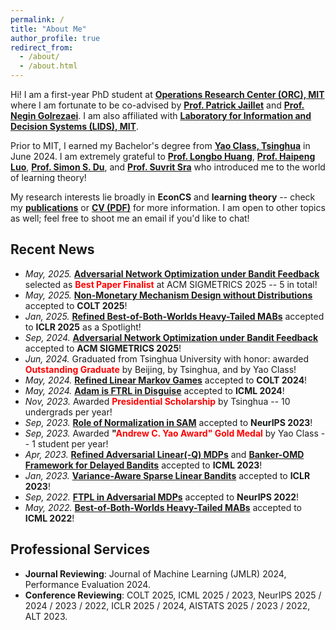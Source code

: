 ```yaml
---
permalink: /
title: "About Me"
author_profile: true
redirect_from: 
  - /about/
  - /about.html
---
```


Hi! I am a first-year PhD student at [**Operations Research Center (ORC), MIT**](https://orc.mit.edu/) where I am fortunate to be co-advised by [**Prof. Patrick Jaillet**](https://web.mit.edu/jaillet/www/) and [**Prof. Negin Golrezaei**](https://www.mit.edu/~golrezae/). I am also affiliated with [**Laboratory for Information and Decision Systems (LIDS), MIT**](https://lids.mit.edu/).

Prior to MIT, I earned my Bachelor's degree from [**Yao Class, Tsinghua**](https://iiis.tsinghua.edu.cn/en/) in June 2024. I am extremely grateful to [**Prof. Longbo Huang**](https://people.iiis.tsinghua.edu.cn/~huang/), [**Prof. Haipeng Luo**](https://haipeng-luo.net/), [**Prof. Simon S. Du**](https://simonshaoleidu.com/), and [**Prof. Suvrit Sra**](https://optml.mit.edu/) who introduced me to the world of learning theory!

My research interests lie broadly in **EconCS** and **learning theory** -- check my [**publications**](publications) or [**CV (PDF)**](CV_Yan.pdf) for more information. I am open to other topics as well; feel free to shoot me an email if you'd like to chat!

## Recent News
* *May, 2025.* [**Adversarial Network Optimization under Bandit Feedback**](https://arxiv.org/abs/2408.16215) selected as **<font color="red">Best Paper Finalist</font>** at ACM SIGMETRICS 2025 -- 5 in total!
* *May, 2025.* [**Non-Monetary Mechanism Design without Distributions**](https://arxiv.org/abs/2502.08412) accepted to **COLT 2025**!
* *Jan, 2025.* [**Refined Best-of-Both-Worlds Heavy-Tailed MABs**](https://arxiv.org/abs/2410.03284) accepted to **ICLR 2025** as a Spotlight!
* *Sep, 2024.* [**Adversarial Network Optimization under Bandit Feedback**](https://arxiv.org/abs/2408.16215) accepted to **ACM SIGMETRICS 2025**!
* *Jun, 2024.* Graduated from Tsinghua University with honor: awarded **<font color="red">Outstanding Graduate</font>** by Beijing, by Tsinghua, and by Yao Class!
* *May, 2024.* [**Refined Linear Markov Games**](https://arxiv.org/abs/2402.07082) accepted to **COLT 2024**!
* *May, 2024.* [**Adam is FTRL in Disguise**](https://arxiv.org/abs/2402.01567) accepted to **ICML 2024**!
* *Nov, 2023.* Awarded **<font color="red">Presidential Scholarship</font>** by Tsinghua -- 10 undergrads per year!
* *Sep, 2023.* [**Role of Normalization in SAM**](https://arxiv.org/abs/2305.15287) accepted to **NeurIPS 2023**!
* *Sep, 2023.* Awarded **"<font color="red">Andrew C. Yao Award" Gold Medal</font>** by Yao Class -- 1 student per year!
* *Apr, 2023.* [**Refined Adversarial Linear(-Q) MDPs**](https://arxiv.org/abs/2301.12942) and [**Banker-OMD Framework for Delayed Bandits**](https://arxiv.org/abs/2301.10500) accepted to **ICML 2023**!
* *Jan, 2023.* [**Variance-Aware Sparse Linear Bandits**](https://arxiv.org/abs/2205.13450) accepted to **ICLR 2023**!
* *Sep, 2022.* [**FTPL in Adversarial MDPs**](https://arxiv.org/abs/2205.13451) accepted to **NeurIPS 2022**!
* *May, 2022.* [**Best-of-Both-Worlds Heavy-Tailed MABs**](https://arxiv.org/abs/2201.11921) accepted to **ICML 2022**!

## Professional Services
* **Journal Reviewing**: Journal of Machine Learning (JMLR) 2024, Performance Evaluation 2024.
* **Conference Reviewing**: COLT 2025, ICML 2025 / 2023, NeurIPS 2025 / 2024 / 2023 / 2022, ICLR 2025 / 2024, AISTATS 2025 / 2023 / 2022, ALT 2023.
